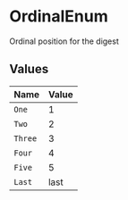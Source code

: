 # OrdinalEnum

Ordinal position for the digest


## Values

| Name    | Value   |
| ------- | ------- |
| `One`   | 1       |
| `Two`   | 2       |
| `Three` | 3       |
| `Four`  | 4       |
| `Five`  | 5       |
| `Last`  | last    |